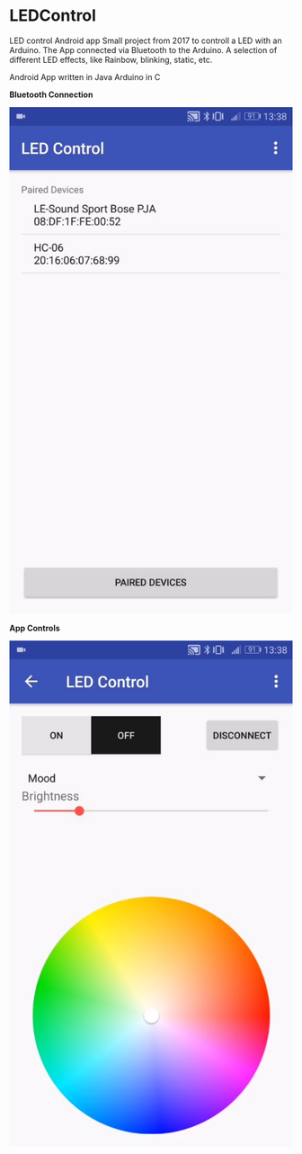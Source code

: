 # LEDControl
LED control Android app
Small project from 2017 to controll a LED with an Arduino.
The App connected via Bluetooth to the Arduino.
A selection of different LED effects, like Rainbow, blinking, static, etc.

Android App written in Java
Arduino in C

**Bluetooth Connection**

![alt text](https://github.com/Pascalaget/LEDControl/blob/master/LEDControll/RM_Images/App_Bluetooth.jpg)

**App Controls**

![alt text](https://github.com/Pascalaget/LEDControl/blob/master/LEDControll/RM_Images/App_colorwheel.jpg)
